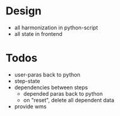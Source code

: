 # Design
 - all harmonization in python-script
 - all state in frontend


# Todos
- user-paras back to python
- step-state
- dependencies between steps
  - depended paras back to python
  - on "reset", delete all dependent data
- provide wms
